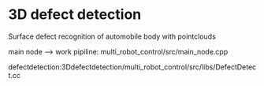 # 3D defect detection
Surface defect recognition of automobile body with pointclouds

main node --> work pipiline:  multi_robot_control/src/main_node.cpp

defectdetection:3Ddefectdetection/multi_robot_control/src/libs/DefectDetect.cc
